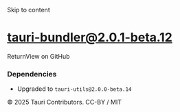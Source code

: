 Skip to content
# tauri-bundler@2.0.1-beta.12
ReturnView on GitHub
### Dependencies
  * Upgraded to `tauri-utils@2.0.0-beta.14`


© 2025 Tauri Contributors. CC-BY / MIT
